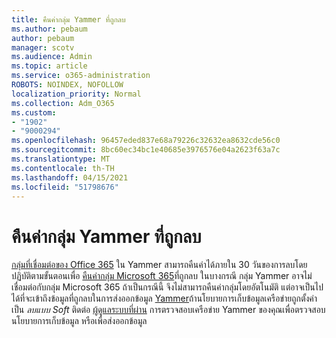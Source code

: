 ```yaml
---
title: คืนค่ากลุ่ม Yammer ที่ถูกลบ
ms.author: pebaum
author: pebaum
manager: scotv
ms.audience: Admin
ms.topic: article
ms.service: o365-administration
ROBOTS: NOINDEX, NOFOLLOW
localization_priority: Normal
ms.collection: Adm_O365
ms.custom:
- "1902"
- "9000294"
ms.openlocfilehash: 96457eded837e68a79226c32632ea8632cde56c0
ms.sourcegitcommit: 8bc60ec34bc1e40685e3976576e04a2623f63a7c
ms.translationtype: MT
ms.contentlocale: th-TH
ms.lasthandoff: 04/15/2021
ms.locfileid: "51798676"
---
```

# <a name="restore-a-deleted-yammer-group"></a>คืนค่ากลุ่ม Yammer ที่ถูกลบ

[กลุ่มที่เชื่อมต่อของ Office 365](https://docs.microsoft.com/yammer/manage-yammer-groups/yammer-and-office-365-groups) ใน Yammer สามารถคืนค่าได้ภายใน 30 วันของการลบโดยปฏิบัติตามขั้นตอนเพื่อ [คืนค่ากลุ่ม Microsoft 365](https://docs.microsoft.com/microsoft-365/admin/create-groups/restore-deleted-group)ที่ถูกลบ
ในบางกรณี กลุ่ม Yammer อาจไม่เชื่อมต่อกับกลุ่ม Microsoft 365 ถ้าเป็นกรณีนี้ จึงไม่สามารถคืนค่ากลุ่มโดยอัตโนมัติ แต่อาจเป็นไปได้ที่จะเข้าถึงข้อมูลที่ถูกลบในการส่งออกข้อมูล [Yammer](https://docs.microsoft.com/yammer/manage-security-and-compliance/export-yammer-enterprise-data)ถ้านโยบายการเก็บข้อมูลเครือข่ายถูกตั้งค่าเป็น *ลบแบบ Soft* [](https://docs.microsoft.com/yammer/manage-security-and-compliance/manage-data-compliance) ติดต่อ [ผู้ดูแลระบบที่ผ่าน](https://docs.microsoft.com/yammer/manage-yammer-users/manage-yammer-admins) การตรวจสอบเครือข่าย Yammer ของคุณเพื่อตรวจสอบนโยบายการเก็บข้อมูล หรือเพื่อส่งออกข้อมูล
